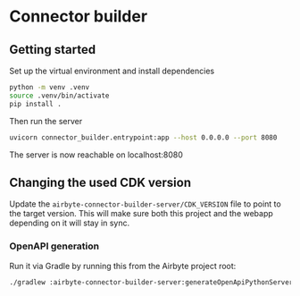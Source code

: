 # Connector builder


## Getting started 

Set up the virtual environment and install dependencies
```bash
python -m venv .venv
source .venv/bin/activate
pip install .
```

Then run the server
```bash
uvicorn connector_builder.entrypoint:app --host 0.0.0.0 --port 8080
```

The server is now reachable on localhost:8080

## Changing the used CDK version

Update the `airbyte-connector-builder-server/CDK_VERSION` file to point to the target version.
This will make sure both this project and the webapp depending on it will stay in sync.

### OpenAPI generation

Run it via Gradle by running this from the Airbyte project root: 
```bash
./gradlew :airbyte-connector-builder-server:generateOpenApiPythonServer
```
